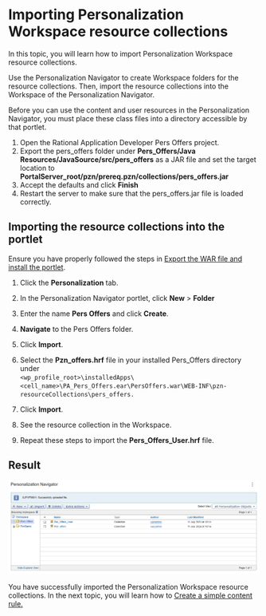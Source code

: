 # Importing Personalization Workspace resource collections

In this topic, you will learn how to import Personalization Workspace resource collections. 

Use the Personalization Navigator to create Workspace folders for the resource collections. Then, import the resource collections into the Workspace of the Personalization Navigator.

Before you can use the content and user resources in the Personalization Navigator, you must place these class files into a directory accessible by that portlet.

1. Open the Rational Application Developer Pers Offers project.
2. Export the pers_offers folder under **Pers_Offers/Java Resources/JavaSource/src/pers_offers** as a JAR file and set the target location to **PortalServer_root/pzn/prereq.pzn/collections/pers_offers.jar** 
3. Accept the defaults and click **Finish**
4. Restart the server to make sure that the pers_offers.jar file is loaded correctly.  
## Importing the resource collections into the portlet
Ensure you have properly followed the steps in [Export the WAR file and install the portlet](pzn_demo_export_war_install_portlet.md).

1. Click the **Personalization** tab.

2. In the Personalization Navigator portlet, click **New** > **Folder**

3. Enter the name **Pers Offers** and click **Create**.

4. **Navigate** to the Pers Offers folder.

5. Click **Import**.

6. Select the **Pzn_offers.hrf** file in your installed Pers_Offers directory under  
    `<wp_profile_root>\installedApps\<cell_name>\PA_Pers_Offers.ear\PersOffers.war\WEB-INF\pzn-resourceCollections\pers_offers.`

7. Click **Import**.

8. See the resource collection in the Workspace.

9. Repeat these steps to import the **Pers_Offers_User.hrf** file.  

## Result  

![Collections import](./images/collections_import.png)  

You have successfully imported the Personalization Workspace resource collections. In the next topic, you will learn how to [Create a simple content rule.](./pzn_demo_create_simple_content_rule.md)
